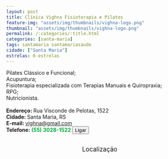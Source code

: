 ```yaml
---
layout: post
title: Clínica Vighna Fisioterapia e Pilates
feature-img: "assets/img/thumbnails/vighna-logo.png"
thumbnail: "assets/img/thumbnails/vighna-logo.png"
permalink: /:categories/:title.html
categories: [santa-maria]
tags: santamaria santamariasaude
cidade: ["Santa Maria"]
estrelas: 0-estrelas
---
```

Pilates Clássico e Funcional;<br/>
Acupuntura;<br/><!-- more -->
Fisioterapia especializada com Terapias Manuais e Quiropraxia;<br/>
RPG;<br/>
Nutricionista.<br/>
 <br/>
<b>Endereço: </b>Rua Visconde de Pelotas, 1522<br />
<b>Cidade: </b>Santa Maria, RS<br />
<b>E-mail: </b>vighna@gmail.com<br />
<b>Telefone: <span style="color: #00ab3a;">(55) 3028-1522</span> <a href="tel:5530281522"><button class="ligar">Ligar</button></a></b><br />
<br />
<style>
      #map {
        height: 400px;
        width: 100%;
       }
    </style>

<div style="font-size: larger; text-align: center;">
Localização</div>
<div id="map">
<script>
      function initMap() {
        var uluru = {lat: -29.6928661, lng: -53.8162668};
        var map = new google.maps.Map(document.getElementById('map'), {
          zoom: 17,
          center: uluru
        });
        var marker = new google.maps.Marker({
          position: uluru,
          map: map
        });
      }
    </script>
    <script async="" defer="" src="https://maps.googleapis.com/maps/api/js?key=AIzaSyCck-jhcLX7iaqvW5q898KwuoSUBpG-7qE&callback=initMap">
    </script>
</div>
